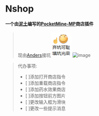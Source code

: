 # Nshop
#### 一个由[泥土](https://github.com/nituzhazha)编写的[PocketMine-MP](https://github.com/pmmp/PocketMine-MP)商店插件
> 现由[Anders](https://github.com/Anders233)接坑![弃坑可耻，填坑光荣](https://raw.githubusercontent.com/Anders233/Nshop/master/img.png)
![image](https://github.com/nituzhazha/Nshop/blob/master/photo.JPG)

> 代办事项:
>  - [ ]添加打开商店指令
>  - [ ]添加重载商店指令
>  - [ ]添加药水效果商店
>  - [ ]添加按钮前方图片
>  - [ ]更改输入框为滑块
>  - [ ]更改一些提示消息
